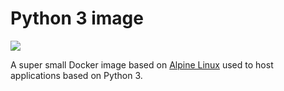 Python 3 image
==============

[![](https://badge.imagelayers.io/deviantony/python:python3.svg)](https://imagelayers.io/?images=deviantony/python:python3 'Get your own badge on imagelayers.io')

A super small Docker image based on [Alpine Linux][alpine] used to host applications based on Python 3.

[alpine]: http://alpinelinux.org/

